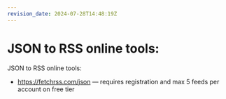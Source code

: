 ```yaml
---
revision_date: 2024-07-28T14:48:19Z
---
```

# JSON to RSS online tools:
JSON to RSS online tools:
* https://fetchrss.com/json — requires registration and max 5 feeds per account on free tier